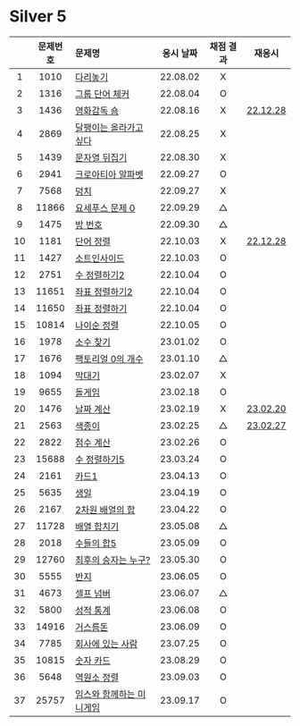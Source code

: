 # Silver 5

|     | 문제번호 | 문제명                                 | 응시 날짜 | 채점 결과 |            재응시            |
| :-: | :------: | :------------------------------------- | :-------: | :-------: | :--------------------------: |
|  1  |   1010   | [다리놓기](./1010.js)                  | 22.08.02  |     X     |
|  2  |   1316   | [그룹 단어 체커](./1316.js)            | 22.08.04  |     O     |
|  3  |   1436   | [영화감독 숌](./1436.js)               | 22.08.16  |     X     | [22.12.28](./replay/1436.js) |
|  4  |   2869   | [달팽이는 올라가고 싶다](./2869.js)    | 22.08.25  |     X     |
|  5  |   1439   | [문자열 뒤집기](./1439.js)             | 22.08.30  |     X     |
|  6  |   2941   | [크로아티아 알파벳](./2941.js)         | 22.09.27  |     O     |
|  7  |   7568   | [덩치](./7568.js)                      | 22.09.27  |     X     |
|  8  |  11866   | [요세푸스 문제 0](./11866.js)          | 22.09.29  |     △     |
|  9  |   1475   | [방 번호](./1475.js)                   | 22.09.30  |     △     |
| 10  |   1181   | [단어 정렬](./1181.js)                 | 22.10.03  |     X     | [22.12.28](./replay/1181.js) |
| 11  |   1427   | [소트인사이드](./1427.js)              | 22.10.03  |     O     |
| 12  |   2751   | [수 정렬하기2](./2751.js)              | 22.10.04  |     O     |
| 13  |  11651   | [좌표 정렬하기2](./11651.js)           | 22.10.04  |     O     |
| 14  |  11650   | [좌표 정렬하기](./11650.js)            | 22.10.04  |     O     |
| 15  |  10814   | [나이순 정렬](./10814.js)              | 22.10.05  |     O     |
| 16  |   1978   | [소수 찾기](./1978.js)                 | 23.01.02  |     O     |
| 17  |   1676   | [팩토리얼 0의 개수](./1676.js)         | 23.01.10  |     △     |
| 18  |   1094   | [막대기](./1094.js)                    | 23.02.07  |     X     |
| 19  |   9655   | [돌게임](./9655.js)                    | 23.02.18  |     O     |
| 20  |   1476   | [날짜 계산](./1476.js)                 | 23.02.19  |     X     |   [23.02.20](./py/1476.py)   |
| 21  |   2563   | [색종이](./2563.js)                    | 23.02.25  |     △     | [23.02.27](./replay/2563.js) |
| 22  |   2822   | [점수 계산](./2822.js)                 | 23.02.26  |     O     |
| 23  |  15688   | [수 정렬하기5](./15688.js)             | 23.03.24  |     O     |
| 24  |   2161   | [카드1](./2161.js)                     | 23.04.13  |     O     |
| 25  |   5635   | [생일](./5635.js)                      | 23.04.19  |     O     |
| 26  |   2167   | [2차원 배열의 합](./2167.js)           | 23.04.22  |     O     |
| 27  |  11728   | [배열 합치기](./11728.js)              | 23.05.08  |     △     |
| 28  |   2018   | [수들의 합5](./2018.js)                | 23.05.09  |     O     |
| 29  |  12760   | [최후의 승자는 누구?](./12760.js)      | 23.05.30  |     O     |
| 30  |   5555   | [반지](./5555.js)                      | 23.06.05  |     O     |
| 31  |   4673   | [셀프 넘버](./4673.js)                 | 23.06.07  |     △     |
| 32  |   5800   | [성적 통계](./5800.js)                 | 23.06.08  |     O     |
| 33  |  14916   | [거스름돈](./14916.js)                 | 23.06.09  |     O     |
| 34  |   7785   | [회사에 있는 사람](./7785.js)          | 23.07.25  |     O     |
| 35  |  10815   | [숫자 카드](./10815.js)                | 23.08.29  |     O     |
| 36  |   5648   | [역원소 정렬](./5648.js)               | 23.09.03  |     O     |
| 37  |  25757   | [임스와 함께하는 미니게임](./25757.js) | 23.09.17  |     O     |
